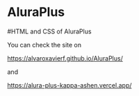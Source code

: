 # AluraPlus

#HTML and CSS of AluraPlus

You can check the site on

https://alvaroxavierf.github.io/AluraPlus/

and

https://alura-plus-kappa-ashen.vercel.app/
